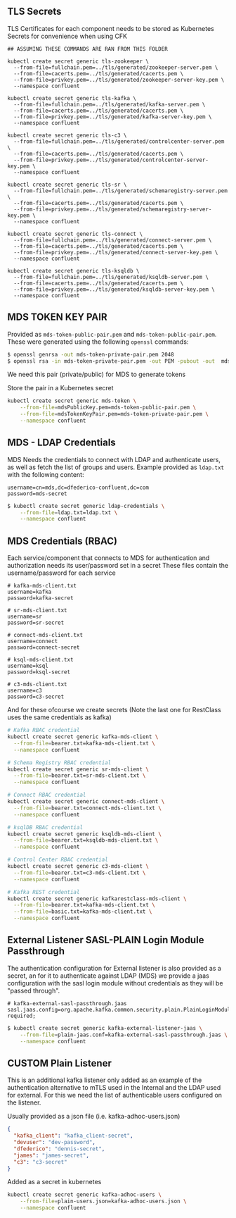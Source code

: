 ## TLS Secrets
TLS Certificates for each component needs to be stored as Kubernetes Secrets for convenience when using CFK

```
## ASSUMING THESE COMMANDS ARE RAN FROM THIS FOLDER

kubectl create secret generic tls-zookeeper \
  --from-file=fullchain.pem=../tls/generated/zookeeper-server.pem \
  --from-file=cacerts.pem=../tls/generated/cacerts.pem \
  --from-file=privkey.pem=../tls/generated/zookeeper-server-key.pem \
  --namespace confluent

kubectl create secret generic tls-kafka \
  --from-file=fullchain.pem=../tls/generated/kafka-server.pem \
  --from-file=cacerts.pem=../tls/generated/cacerts.pem \
  --from-file=privkey.pem=../tls/generated/kafka-server-key.pem \
  --namespace confluent

kubectl create secret generic tls-c3 \
  --from-file=fullchain.pem=../tls/generated/controlcenter-server.pem \
  --from-file=cacerts.pem=../tls/generated/cacerts.pem \
  --from-file=privkey.pem=../tls/generated/controlcenter-server-key.pem \
  --namespace confluent

kubectl create secret generic tls-sr \
  --from-file=fullchain.pem=../tls/generated/schemaregistry-server.pem \
  --from-file=cacerts.pem=../tls/generated/cacerts.pem \
  --from-file=privkey.pem=../tls/generated/schemaregistry-server-key.pem \
  --namespace confluent

kubectl create secret generic tls-connect \
  --from-file=fullchain.pem=../tls/generated/connect-server.pem \
  --from-file=cacerts.pem=../tls/generated/cacerts.pem \
  --from-file=privkey.pem=../tls/generated/connect-server-key.pem \
  --namespace confluent

kubectl create secret generic tls-ksqldb \
  --from-file=fullchain.pem=../tls/generated/ksqldb-server.pem \
  --from-file=cacerts.pem=../tls/generated/cacerts.pem \
  --from-file=privkey.pem=../tls/generated/ksqldb-server-key.pem \
  --namespace confluent
```

## MDS TOKEN KEY PAIR
Provided as `mds-token-public-pair.pem` and `mds-token-public-pair.pem`. These were generated using the following `openssl` commands:
```bash
$ openssl genrsa -out mds-token-private-pair.pem 2048
$ openssl rsa -in mds-token-private-pair.pem -out PEM -pubout -out  mds-toke-public-pair.pem
```

We need this pair (private/public) for MDS to generate tokens

Store the pair in a Kubernetes secret
```bash
kubectl create secret generic mds-token \
	--from-file=mdsPublicKey.pem=mds-token-public-pair.pem \
	--from-file=mdsTokenKeyPair.pem=mds-token-private-pair.pem \
	--namespace confluent
```

## MDS - LDAP Credentials
MDS Needs the credentials to connect with LDAP and authenticate users, as well as fetch the list of groups and users.
Example provided as `ldap.txt` with the following content:

```text
username=cn=mds,dc=dfederico-confluent,dc=com
password=mds-secret
```
```bash
$ kubectl create secret generic ldap-credentials \
	--from-file=ldap.txt=ldap.txt \
	--namespace confluent
```

## MDS Credentials (RBAC)
Each service/component that connects to MDS for authentication and authorization needs its user/password set in a secret
These files contain the username/password for each service

```text
# kafka-mds-client.txt
username=kafka
password=kafka-secret

# sr-mds-client.txt
username=sr
password=sr-secret

# connect-mds-client.txt
username=connect
password=connect-secret

# ksql-mds-client.txt
username=ksql
password=ksql-secret

# c3-mds-client.txt
username=c3
password=c3-secret
```

And for these ofcourse we create secrets (Note the last one for RestClass uses the same credentials as kafka)

```bash
# Kafka RBAC credential
kubectl create secret generic kafka-mds-client \
  --from-file=bearer.txt=kafka-mds-client.txt \
  --namespace confluent

# Schema Registry RBAC credential
kubectl create secret generic sr-mds-client \
  --from-file=bearer.txt=sr-mds-client.txt \
  --namespace confluent

# Connect RBAC credential
kubectl create secret generic connect-mds-client \
  --from-file=bearer.txt=connect-mds-client.txt \
  --namespace confluent

# ksqlDB RBAC credential
kubectl create secret generic ksqldb-mds-client \
  --from-file=bearer.txt=ksqldb-mds-client.txt \
  --namespace confluent

# Control Center RBAC credential
kubectl create secret generic c3-mds-client \
  --from-file=bearer.txt=c3-mds-client.txt \
  --namespace confluent

# Kafka REST credential
kubectl create secret generic kafkarestclass-mds-client \
  --from-file=bearer.txt=kafka-mds-client.txt \
  --from-file=basic.txt=kafka-mds-client.txt \
  --namespace confluent
```

## External Listener SASL-PLAIN Login Module Passthrough
The authentication configuration for External listener is also provided as a secret, 
an for it to authenticate against LDAP (MDS) we provide a jaas configuration with the sasl login module without
credentials as they will be "passed through".

```properties
# kafka-external-sasl-passthrough.jaas
sasl.jaas.config=org.apache.kafka.common.security.plain.PlainLoginModule required;
```

```bash
$ kubectl create secret generic kafka-external-listener-jaas \
    --from-file=plain-jaas.conf=kafka-external-sasl-passthrough.jaas \
    --namespace confluent
```

## CUSTOM Plain Listener
This is an additional kafka listener only added as an example of the authentication alternative to mTLS used in the Internal and the LDAP used for external.
For this we need the list of authenticable users configured on the listener.

Usually provided as a json file (i.e. kafka-adhoc-users.json)
```json
{
  "kafka_client": "kafka_client-secret",
  "devuser": "dev-password",
  "dfederico": "dennis-secret",  
  "james": "james-secret",
  "c3": "c3-secret"
}
```

Added as a secret in kubernetes
```bash
kubectl create secret generic kafka-adhoc-users \
    --from-file=plain-users.json=kafka-adhoc-users.json \
    --namespace confluent
```